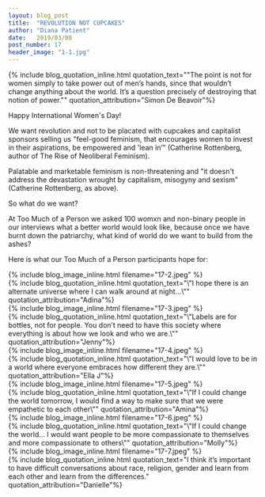 ```yaml
---
layout: blog_post
title:  "REVOLUTION NOT CUPCAKES"
author: "Diana Patient"
date:   2019/03/08
post_number: 17
header_image: "1-1.jpg"
---
```


{% include blog_quotation_inline.html quotation_text="\"The point is not for women simply to take power out of men’s hands, since that wouldn’t change anything about the world. It’s a question precisely of destroying that notion of power.\"" quotation_attribution="Simon De Beavoir"%}



Happy International Women's Day!

We want revolution and not to be placated with cupcakes and capitalist sponsors selling us "feel-good feminism, that encourages women to invest in their aspirations, be empowered and 'lean in’” (Catherine Rottenberg, author of The Rise of Neoliberal Feminism).

Palatable and marketable feminism is non-threatening and "it doesn't address the devastation wrought by capitalism, misogyny and sexism" (Catherine Rottenberg, as above). 

So what do we want? 

At Too Much of a Person we asked 100 womxn and non-binary people in our interviews what a better world would look like, because once we have burnt down the patriarchy, what kind of world do we want to build from the ashes? 

Here is what our Too Much of a Person participants hope for:


<div class="col-sm-6 offset-sm-3">
	{% include blog_image_inline.html filename="17-2.jpeg" %}
</div>
<div>
	{% include blog_quotation_inline.html quotation_text="\"I hope there is an alternate universe where I can walk around at night...\"" quotation_attribution="Adina"%}
</div>

<div class="col-sm-6 offset-sm-3">
	{% include blog_image_inline.html filename="17-3.jpeg" %}
</div>
<div>
	{% include blog_quotation_inline.html quotation_text="\"Labels are for bottles, not for people. You don’t need to have this society where everything is about how we look and who we are.\"" quotation_attribution="Jenny"%}
</div>

<div class="col-sm-6 offset-sm-3">
	{% include blog_image_inline.html filename="17-4.jpeg" %}
</div>
<div>
	{% include blog_quotation_inline.html quotation_text="\"I would love to be in a world where everyone embraces how different they are.\"" quotation_attribution="Ella J"%}
</div>

<div class="col-sm-6 offset-sm-3">
	{% include blog_image_inline.html filename="17-5.jpeg" %}
</div>
<div>
	{% include blog_quotation_inline.html quotation_text="\"If I could change the world tomorrow, I would find a way to make sure that we were empathetic to each other\"" quotation_attribution="Amina"%}
</div>

<div class="col-sm-6 offset-sm-3">
	{% include blog_image_inline.html filename="17-6.jpeg" %}
</div>
<div>
	{% include blog_quotation_inline.html quotation_text="\"If I could change the world… I would want people to be more compassionate to themselves and more compassionate to others\"" quotation_attribution="Molly"%}
</div>

<div class="col-sm-6 offset-sm-3">
	{% include blog_image_inline.html filename="17-7.jpeg" %}
</div>
<div>
	{% include blog_quotation_inline.html quotation_text="I think it’s important to have difficult conversations about race, religion, gender and learn from each other and learn from the differences." quotation_attribution="Danielle"%}
</div>